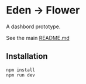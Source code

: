 # Eden &rarr; Flower

A dashbord prototype.

See the main [README.md](../readme.md)

## Installation

```
npm install
npm run dev
```
